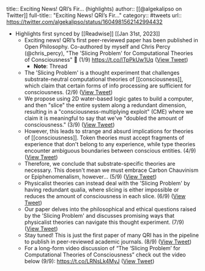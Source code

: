 title:: Exciting News! QRI’s Fir... (highlights)
author:: [[@algekalipso on Twitter]]
full-title:: "Exciting News! QRI’s Fir..."
category:: #tweets
url:: https://twitter.com/algekalipso/status/1604981562142994432

- Highlights first synced by [[Readwise]] [[Jan 31st, 2023]]
	- Exciting news! QRI’s first peer-reviewed paper has been published in Open Philosophy. Co-authored by myself and Chris Percy (@chris_percy), "The 'Slicing Problem' for Computational Theories of Consciousness" 🧵 (1/9) https://t.co/lTpPkUw1Uq ([View Tweet](https://twitter.com/algekalipso/status/1604981562142994432))
		- **Note**: Thread
	- The 'Slicing Problem' is a thought experiment that challenges substrate-neutral computational theories of [[consciousness]], which claim that certain forms of info processing are sufficient for consciousness. (2/9) ([View Tweet](https://twitter.com/algekalipso/status/1604981564622110721))
	- We propose using 2D water-based logic gates to build a computer, and then "slice" the entire system along a redundant dimension, resulting in a "consciousness-multiplying exploit" (CME) where we claim it is meaningful to say that we've "doubled the amount of consciousness." (3/9) ([View Tweet](https://twitter.com/algekalipso/status/1604981567004106752))
	- However, this leads to strange and absurd implications for theories of [[consciousness]]. Token theories must accept fragments of experience that don't belong to any experience, while type theories encounter ambiguous boundaries between conscious entities. (4/9) ([View Tweet](https://twitter.com/algekalipso/status/1604981569059295232))
	- Therefore, we conclude that substrate-specific theories are necessary. This doesn't mean we must embrace Carbon Chauvinism or Epiphenomenalism, however… (5/9) ([View Tweet](https://twitter.com/algekalipso/status/1604981570858651648))
	- Physicalist theories can instead deal with the 'Slicing Problem' by having redundant qualia, where slicing is either impossible or reduces the amount of consciousness in each slice. (6/9) ([View Tweet](https://twitter.com/algekalipso/status/1604981572578340864))
	- Our paper delves into the philosophical and ethical questions raised by the 'Slicing Problem' and discusses promising ways that physicalist theories can navigate this thought experiment. (7/9) ([View Tweet](https://twitter.com/algekalipso/status/1604981574579064832))
	- Stay tuned! This is just the first paper of many QRI has in the pipeline to publish in peer-reviewed academic journals. (8/9) ([View Tweet](https://twitter.com/algekalipso/status/1604981576332283905))
	- For a long-form video discussion of “The ‘Slicing Problem’ for Computational Theories of Consciousness” check out the video below (9/9): https://t.co/LRNsLk4MyJ ([View Tweet](https://twitter.com/algekalipso/status/1604981578295562240))